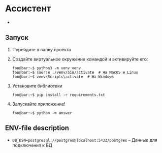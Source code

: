 # Ассистент

-

## Запуск

1. Перейдите в папку проекта

2. Создайте виртуальное окружение командой и активируйте его:
    ```console
    foo@bar:~$ python3 -m venv venv
    foo@bar:~$ source ./venv/bin/activate  # На MacOS и Linux
    foo@bar:~$ venv\Scripts\activate  # На Windows
    ```

3. Установите библиотеки
    ```console
    foo@bar:~$ pip install -r requirements.txt
    ```
4. Запускайте приложение!
    ```console
    foo@bar:~$ python -m answer
    ```

## ENV-file description
- `DB_DSN=postgresql://postgres@localhost:5432/postgres` – Данные для подключения к БД
